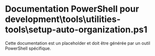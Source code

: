 # Documentation PowerShell pour development\tools\utilities-tools\setup-auto-organization.ps1

Cette documentation est un placeholder et doit être générée par un outil PowerShell spécifique.
